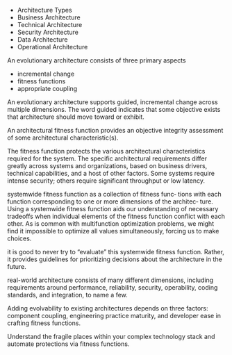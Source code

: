 
* Architecture Types
* Business Architecture
* Technical Architecture
* Security Architecture
* Data Architecture
* Operational Architecture

An evolutionary architecture consists of three primary aspects
* incremental change
* fitness functions
* appropriate coupling

An evolutionary architecture supports guided, incremental change across multiple dimensions. The word guided indicates that some objective exists that architecture
should move toward or exhibit.

An architectural fitness function provides an objective integrity assessment of some architectural characteristic(s).

The fitness function protects the various architectural characteristics required for the
system. The specific architectural requirements differ greatly across systems and
organizations, based on business drivers, technical capabilities, and a host of other
factors. Some systems require intense security; others require significant throughput
or low latency. 

 systemwide fitness function as a collection of fitness func‐
tions with each function corresponding to one or more dimensions of the architec‐
ture. Using a systemwide fitness function aids our understanding of necessary
tradeoffs when individual elements of the fitness function conflict with each other. As
is common with multifunction optimization problems, we might find it impossible to
optimize all values simultaneously, forcing us to make choices. 

it is good to never try to “evaluate” this systemwide fitness function. Rather, it provides
guidelines for prioritizing decisions about the architecture in the future.

real-world architecture consists of many different dimensions, including requirements around performance, reliability, security, operability, coding standards, and integration, to name a few. 

Adding evolvability to existing architectures depends on three factors: component coupling, engineering practice maturity, and developer ease in crafting fitness functions.

Understand the fragile places within your complex technology stack and automate protections via fitness functions.
